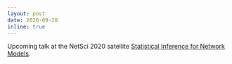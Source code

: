```yaml
---
layout: post
date: 2020-09-20
inline: true
---
```


Upcoming talk at the NetSci 2020 satellite [Statistical Inference for Network Models](https://sinm.network/).
